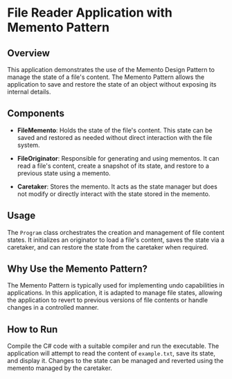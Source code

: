 # File Reader Application with Memento Pattern

## Overview

This application demonstrates the use of the Memento Design Pattern to manage the state of a file's content. The Memento Pattern allows the application to save and restore the state of an object without exposing its internal details.

## Components

- **FileMemento**: Holds the state of the file's content. This state can be saved and restored as needed without direct interaction with the file system.

- **FileOriginator**: Responsible for generating and using mementos. It can read a file's content, create a snapshot of its state, and restore to a previous state using a memento.

- **Caretaker**: Stores the memento. It acts as the state manager but does not modify or directly interact with the state stored in the memento.

## Usage

The `Program` class orchestrates the creation and management of file content states. It initializes an originator to load a file's content, saves the state via a caretaker, and can restore the state from the caretaker when required.

## Why Use the Memento Pattern?

The Memento Pattern is typically used for implementing undo capabilities in applications. In this application, it is adapted to manage file states, allowing the application to revert to previous versions of file contents or handle changes in a controlled manner.

## How to Run

Compile the C# code with a suitable compiler and run the executable. The application will attempt to read the content of `example.txt`, save its state, and display it. Changes to the state can be managed and reverted using the memento managed by the caretaker.

